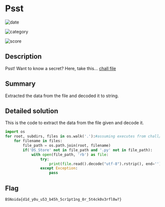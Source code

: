 # Psst

![date](https://img.shields.io/badge/date-07.08.2021-brightgreen.svg)
<!-- Date you solved the question -->

![category](https://img.shields.io/badge/category-Misc-lightgrey.svg)
<!-- Category of the question -->

![score](https://img.shields.io/badge/score-159/500-blue.svg)
<!-- Score of the question / Max Score possible in any question -->

## Description

Psst! Want to know a secret? Here, take this...
[chall file](https://storage.googleapis.com/noida_ctf/Misc/psst.tar.gz)

## Summary
Extracted the data from the file and decoded it to string.



## Detailed solution
This is the code to extract the data from the file given and decode it. 
```py 
import os
for root, subdirs, files in os.walk('.'):#assuming executes from chall/
    for filename in files:
        file_path = os.path.join(root, filename)
        if('DS_Store' not in file_path and '.py' not in file_path):
            with open(file_path, 'rb') as file:
                try:
                    print(file.read().decode("utf-8").rstrip(), end='')
                except Exception:
                    pass
```


## Flag

```
BSNoida{d1d_y0u_u53_b45h_5cr1pt1ng_0r_5t4ck0v3rfl0w?}
```
